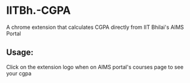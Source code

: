 # IITBh.-CGPA

A chrome extension that calculates CGPA directly from IIT Bhilai's AIMS Portal

## Usage:

Click on the extension logo when on AIMS portal's courses page to see your cgpa
